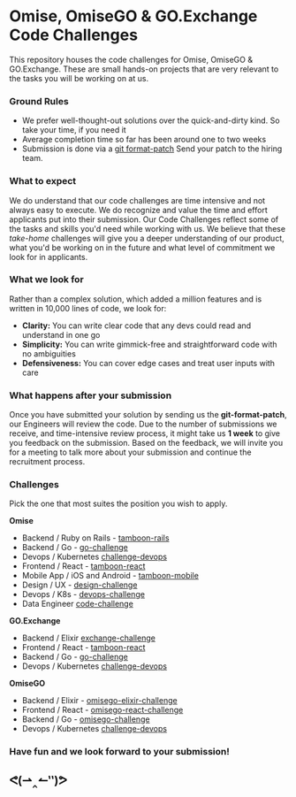 # Omise, OmiseGO & GO.Exchange Code Challenges

This repository houses the code challenges for Omise, OmiseGO & GO.Exchange. These are small hands-on
projects that are very relevant to the tasks you will be working on at us.

### Ground Rules

* We prefer well-thought-out solutions over the quick-and-dirty kind. So take your time,
  if you need it 
* Average completion time so far has been around one to two weeks
* Submission is done via a [git format-patch](https://git-scm.com/docs/git-format-patch)
  Send your patch to the hiring team.

### What to expect
We do understand that our code challenges are time intensive and not always easy to execute. We do recognize and value the time and effort applicants put into their submission. Our Code Challenges reflect some of the tasks and skills you'd need while working with us. We believe that these *take-home* challenges will give you a deeper understanding of our product, what you'd be working on in the future and what level of commitment we look for in applicants.

### What we look for
Rather than a complex solution, which added a million features and is written in 10,000 lines of code, we look for:
* **Clarity:** You can write clear code that any devs could read and understand in one go
* **Simplicity:** You can write gimmick-free and straightforward code with no ambiguities
* **Defensiveness:** You can cover edge cases and treat user inputs with care

### What happens after your submission
Once you have submitted your solution by sending us the **git-format-patch**, our Engineers will review the code. Due to the number of submissions we receive, and time-intensive review process, it might take us **1 week** to give you feedback on the submission. Based on the feedback, we will invite you for a meeting to talk more about your submission and continue the recruitment process.

### Challenges

Pick the one that most suites the position you wish to apply.

**Omise**

* Backend / Ruby on Rails - [tamboon-rails](https://github.com/omise/challenges/tree/challenge-rails)
* Backend / Go - [go-challenge](https://github.com/omise/challenges/tree/challenge-go)
* Devops / Kubernetes [challenge-devops](https://github.com/omise/challenges/tree/challenge-devops)
* Frontend / React - [tamboon-react](https://github.com/omise/challenges/tree/challenge-react)
* Mobile App / iOS and Android - [tamboon-mobile](https://github.com/omise/challenges/tree/challenge-mobile)
* Design / UX - [design-challenge](https://github.com/omise/challenges/blob/challenge-design/design-challenge.pdf)
* Devops / K8s - [devops-challenge](https://github.com/omise/challenges/tree/challenge-devops)
* Data Engineer [code-challenge](https://github.com/omise/challenges/tree/challenge-data-engineer)

**GO.Exchange**

* Backend / Elixir [exchange-challenge](https://gist.github.com/theesit-omise/26abab54487996d9702535421b459858)
* Frontend / React - [tamboon-react](https://github.com/theesit-omise/challenges/tree/challenge-react)
* Backend / Go - [go-challenge](https://github.com/omise/challenges/tree/challenge-go)
* Devops / Kubernetes [challenge-devops](https://github.com/omise/challenges/tree/challenge-devops)

**OmiseGO**

* Backend / Elixir - [omisego-elixir-challenge](https://gist.github.com/T-Dnzt/73813aa982d060d87e64e52cd9543799)
* Frontend / React - [omisego-react-challenge](https://gist.github.com/T-Dnzt/71b2fa89ca47c465119bd3d9ed94db29)
* Backend / Go - [omisego-challenge](https://github.com/omise/challenges/tree/challenge-go)
* Devops / Kubernetes [challenge-devops](https://github.com/omise/challenges/tree/challenge-devops)

### Have fun and we look forward to your submission!
  

<h2>
ᕙ(⇀‸↼‶)ᕗ
</h2>
  

